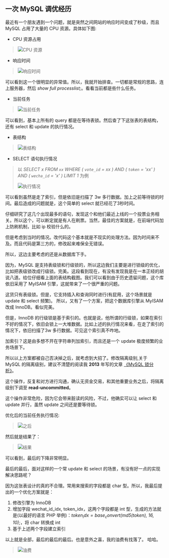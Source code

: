 一次 MySQL 调优经历
---

最近有一个朋友遇到一个问题，就是突然之间网站的响应时间变成了秒级，而且 MySQL 占用了大量的 CPU 资源。具体如下图:
+ CPU 资源占用
> ![CPU 资源](./images/cpu.png)

+ 响应时间
> ![响应时间](./images/resp.png)

可以看到这一个很明显的异常值。所以，我就开始排查。一切都是常规的思路，连上服务器，然后 *show full processlist;*。看看当前都是些什么任务。
+ 当前任务
> ![当前任务](./images/tasks.png)

可以看到，基本上所有的 query 都是在等待表锁。然后查了下这张表的表结构，还有 select 和 update 的执行情况。
+ 表结构
> ![表结构](./images/table.png)

+ SELECT 语句执行情况
> 以 *SELECT x FROM `xx` WHERE ( `vote_id` = xx ) AND ( `token` = 'xx' ) AND ( `wecha_id` = 'x' ) LIMIT 1* 为例
>
> ![执行情况](./images/select.png)

可以看到虽然是走了索引，但是依旧是扫描了 3w 多行数据。加上之前等待锁的时间。最后造成的问题就是，这个简单的 select 就已经花了3秒时间。

仔细研究了这几个出现最多的语句，发现这个和他们最近上线的一个投票业务相关。所以这个，可以断定就是有人在刷票。当然，最佳的方案就是，在前端代码加上防刷机制，比如 ip 校验什么的。

但是考虑到当时的情况。改代码这个基本就是不现实的处理方法。因为时间来不及。而且代码是第三方的，修改起来难保全无错误。

所以，这边主要考虑的还是从数据库下手。

因为，MySQL 是支持表级锁和行级锁的，所以这边我们主要是进行锁级的优化，比如把表级锁改成行级锁。完美。这段看到现在，有没有发现我是在一本正经的胡说八道。给位仔细看上面的表结构截图。我们可以看到由于历史遗留问题，这个库依旧采用了 MyISAM 引擎，这就带来了一个很严重的问题。

这货只有表级锁。但是，它支持插入和查询同时进行(有屁用，这个场景就是 update 和 select 频繁)。 所以，又有了一个方案，把这个数据库引擎从 MyISAM 改成 InnoDB。看似完美。

但是，InnoDB 的行级锁是基于索引的。也就是说，他所谓的行级锁，如果在索引不好的情况下，依旧会锁上一大堆数据。比如上述的执行情况来看，在走了索引的情况下，依旧扫描了3w 多行数据。可见这个索引真不咋地。

加索引？这是由多想不开在字符串列加索引，而且还是一个 update 极度频繁的业务场景下。

所以以上方案都被自己否决掉之后，就考虑到大招了。修改隔离级别,关于 MySQL 的隔离级别，建议不清楚的阅读我 **2013** 年写的文章 [《MySQL 锁分析》](http://mikecoder.cn/?post=69)。

这个操作，反复和对方进行沟通，确认无资金交易，和其他重要业务之后，将隔离级别下调至 **read-uncommitted**。

这个操作非常危险，因为它会带来脏读的风险，不过，他确实可以让 select 和 update 并行，虽然 update 之间还是要等待锁。

优化后的当前任务执行情况:
> ![之后](./images/after.png)

然后就是结果了：
> ![结果](./images/res.png)

可以看到，最后的下降非常明显。

最后的最后，面对这样的一个常 update 和 select 的场景，有没有好一点的实现解决思路呢？

因为这张表设计的真的不合理。常用来搜索的字段都是 char 型。所以，我最后提出的一个优化方案就是：
1. 修改引擎为 InnoDB
2. 增加字段 wechat_id_idx, token_idx，这两个字段都是 int 型，生成的方法就是(以最好的语言 PHP 举例)：*$token_idx = base_convert( md5($token), 16, 10);*，将 char 转换成 int
3. 基于上述两个字段建立索引

以上就是全部，最后的最后的最后。也是意外之喜，我的油费有找落了。 哈哈。

> ![油费](./images/oil.png)
